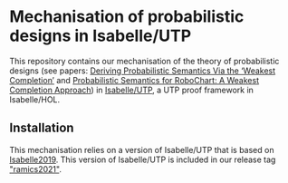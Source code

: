 # Mechanisation of probabilistic designs in Isabelle/UTP
This repository contains our mechanisation of the theory of probabilistic designs (see papers: [Deriving Probabilistic Semantics Via the ‘Weakest Completion’](https://link.springer.com/chapter/10.1007/978-3-540-30482-1_17) and [Probabilistic Semantics for RoboChart: A Weakest Completion Approach](https://link.springer.com/chapter/11.1007/978-3-030-31038-7_5)) in [Isabelle/UTP](https://github.com/isabelle-utp/utp-main), a UTP proof framework in Isabelle/HOL.

## Installation
This mechanisation relies on a version of Isabelle/UTP that is based on [Isabelle2019](https://isabelle.in.tum.de/website-Isabelle2019/index.html). This version of Isabelle/UTP is included in our release tag ["ramics2021"]().
